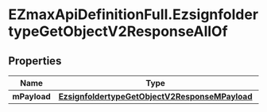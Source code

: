 # EZmaxApiDefinitionFull.EzsignfoldertypeGetObjectV2ResponseAllOf

## Properties

Name | Type | Description | Notes
------------ | ------------- | ------------- | -------------
**mPayload** | [**EzsignfoldertypeGetObjectV2ResponseMPayload**](EzsignfoldertypeGetObjectV2ResponseMPayload.md) |  | 


